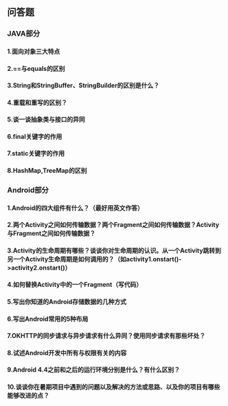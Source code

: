 ## 问答题

### JAVA部分

#### 1.面向对象三大特点

#### 2.==与equals的区别

#### 3.String和StringBuffer、StringBuilder的区别是什么？

#### 4.重载和重写的区别？

#### 5.谈一谈抽象类与接口的异同

#### 6.final关键字的作用

#### 7.static关键字的作用

#### 8.HashMap,TreeMap的区别

### Android部分

#### 1.Android的四大组件有什么？（最好用英文作答）

#### 2.两个Activity之间如何传输数据？两个Fragment之间如何传输数据？Activity与Fragment之间如何传输数据？

#### 3.Activity的生命周期有哪些？谈谈你对生命周期的认识。从一个Activity跳转到另一个Activity生命周期是如何调用的？（如activity1.onstart()->activity2.onstart()）

#### 4.如何替换Activity中的一个Fragment（写代码）

#### 5.写出你知道的Android存储数据的几种方式

#### 6.写出Android常用的5种布局

#### 7.OKHTTP的同步请求与异步请求有什么异同？使用同步请求有那些坏处？

#### 8.试述Android开发中所有与权限有关的内容

#### 9.Android 4.4之前和之后的运行环境分别是什么？有什么区别？

#### 10.谈谈你在暑期项目中遇到的问题以及解决的方法或思路、以及你的项目有哪些能够改进的点？
